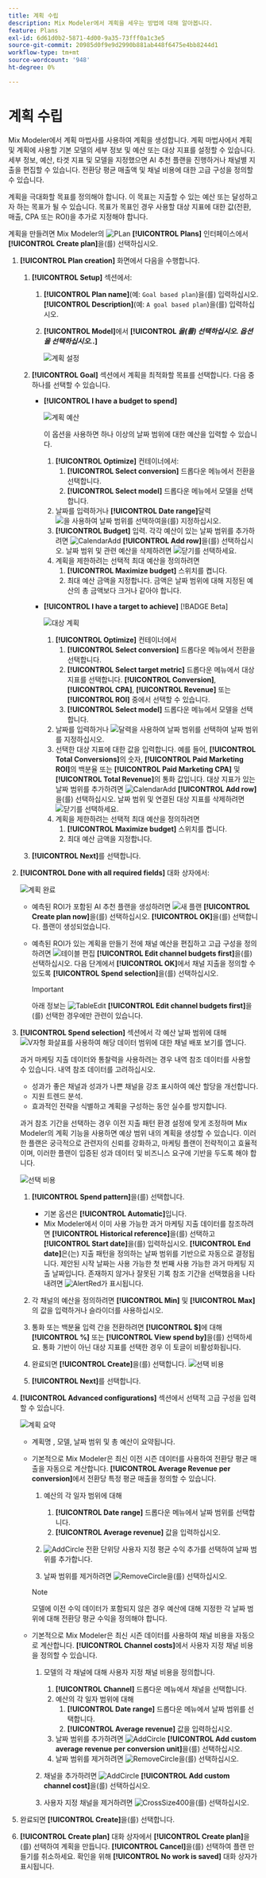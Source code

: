 ```yaml
---
title: 계획 수립
description: Mix Modeler에서 계획을 세우는 방법에 대해 알아봅니다.
feature: Plans
exl-id: 6d61d0b2-5871-4d00-9a35-73fff0a1c3e5
source-git-commit: 20985d0f9e9d2990b881ab448f6475e4bb8244d1
workflow-type: tm+mt
source-wordcount: '948'
ht-degree: 0%

---
```



# 계획 수립

Mix Modeler에서 계획 마법사를 사용하여 계획을 생성합니다. 계획 마법사에서 계획 및 계획에 사용할 기본 모델의 세부 정보 및 예산 또는 대상 지표를 설정할 수 있습니다. 세부 정보, 예산, 타겟 지표 및 모델을 지정했으면 AI 추천 플랜을 진행하거나 채널별 지출을 편집할 수 있습니다. 전환당 평균 매출액 및 채널 비용에 대한 고급 구성을 정의할 수 있습니다.

계획을 극대화할 목표를 정의해야 합니다. 이 목표는 지출할 수 있는 예산 또는 달성하고자 하는 목표가 될 수 있습니다. 목표가 목표인 경우 사용할 대상 지표에 대한 값(전환, 매출, CPA 또는 ROI)을 추가로 지정해야 합니다.

계획을 만들려면 Mix Modeler의 ![PLan](/help/assets/icons/FileChart.svg) **[!UICONTROL Plans]** 인터페이스에서 **[!UICONTROL Create plan]**&#x200B;을(를) 선택하십시오.


1. **[!UICONTROL Plan creation]** 화면에서 다음을 수행합니다.

   1. **[!UICONTROL Setup]** 섹션에서:

      1. **[!UICONTROL Plan name]**(예: `Goal based plan`)을(를) 입력하십시오. **[!UICONTROL Description]**(예: `A goal based plan`)을(를) 입력하십시오.
      1. **[!UICONTROL Model]**&#x200B;에서 **[!UICONTROL _을(를) 선택하십시오. 옵션을 선택하십시오._.]**

         ![계획 설정](/help/assets/plan-setup.png)

   1. **[!UICONTROL Goal]** 섹션에서 계획을 최적화할 목표를 선택합니다. 다음 중 하나를 선택할 수 있습니다.

      * **[!UICONTROL I have a budget to spend]**

        ![계획 예산](../assets/plan-budget.png)

        이 옵션을 사용하면 하나 이상의 날짜 범위에 대한 예산을 입력할 수 있습니다.

         1. **[!UICONTROL Optimize]** 컨테이너에서:
            1. **[!UICONTROL Select conversion]** 드롭다운 메뉴에서 전환을 선택합니다.
            1. **[!UICONTROL Select model]** 드롭다운 메뉴에서 모델을 선택합니다.
         1. 날짜를 입력하거나 **[!UICONTROL Date range]**&#x200B;달력![을 사용하여 날짜 범위를 선택하여 ](/help/assets/icons/Calendar.svg)을(를) 지정하십시오.
         1. **[!UICONTROL Budget]** 입력.
각각 예산이 있는 날짜 범위를 추가하려면 ![CalendarAdd](/help/assets/icons/CalendarAdd.svg) **[!UICONTROL Add row]**&#x200B;을(를) 선택하십시오.
날짜 범위 및 관련 예산을 삭제하려면 ![닫기](/help/assets/icons/Close.svg)를 선택하세요.
         1. 계획을 제한하려는 선택적 최대 예산을 정의하려면
            1. **[!UICONTROL Maximize budget]** 스위치를 켭니다.
            1. 최대 예산 금액을 지정합니다. 금액은 날짜 범위에 대해 지정된 예산의 총 금액보다 크거나 같아야 합니다.


      * **[!UICONTROL I have a target to achieve]** [!BADGE Beta]

        ![대상 계획](../assets/plan-target.png)

         1. **[!UICONTROL Optimize]** 컨테이너에서
            1. **[!UICONTROL Select conversion]** 드롭다운 메뉴에서 전환을 선택합니다.
            1. **[!UICONTROL Select target metric]** 드롭다운 메뉴에서 대상 지표를 선택합니다. **[!UICONTROL Conversion]**, **[!UICONTROL CPA]**, **[!UICONTROL Revenue]** 또는 **[!UICONTROL ROI]** 중에서 선택할 수 있습니다.
            1. **[!UICONTROL Select model]** 드롭다운 메뉴에서 모델을 선택합니다.
         1. 날짜를 입력하거나 ![달력](/help/assets/icons/Calendar.svg)을 사용하여 날짜 범위를 선택하여 날짜 범위를 지정하십시오.
         1. 선택한 대상 지표에 대한 값을 입력합니다. 예를 들어, **[!UICONTROL Total Conversions]**&#x200B;의 숫자, **[!UICONTROL Paid Marketing ROI]**&#x200B;의 백분율 또는 **[!UICONTROL Paid Marketing CPA]** 및 **[!UICONTROL Total Revenue]**&#x200B;의 통화 값입니다.
대상 지표가 있는 날짜 범위를 추가하려면 ![CalendarAdd](/help/assets/icons/CalendarAdd.svg) **[!UICONTROL Add row]**&#x200B;을(를) 선택하십시오.
날짜 범위 및 연결된 대상 지표를 삭제하려면 ![닫기](/help/assets/icons/Close.svg)를 선택하세요.
         1. 계획을 제한하려는 선택적 최대 예산을 정의하려면
            1. **[!UICONTROL Maximize budget]** 스위치를 켭니다.
            1. 최대 예산 금액을 지정합니다.


   1. **[!UICONTROL Next]**&#x200B;를 선택합니다.

1. **[!UICONTROL Done with all required fields]** 대화 상자에서:

   ![계획 완료](/help/assets/plan-done-required-fields.png)

   * 예측된 ROI가 포함된 AI 추천 플랜을 생성하려면 ![새 플랜](/help/assets/icons/NewPlan.svg) **[!UICONTROL Create plan now]**&#x200B;을(를) 선택하십시오. **[!UICONTROL OK]**&#x200B;을(를) 선택합니다. 플랜이 생성되었습니다.





   * 예측된 ROI가 있는 계획을 만들기 전에 채널 예산을 편집하고 고급 구성을 정의하려면 ![테이블 편집](/help/assets/icons/TableEdit.svg) **[!UICONTROL Edit channel budgets first]**&#x200B;을(를) 선택하십시오.  다음 단계에서 **[!UICONTROL OK]**&#x200B;에서 채널 지출을 정의할 수 있도록 **[!UICONTROL Spend selection]**&#x200B;을(를) 선택하십시오.


     >[!IMPORTANT]
     >
     >아래 정보는 ![TableEdit](/help/assets/icons/TableEdit.svg) **[!UICONTROL Edit channel budgets first]**&#x200B;을(를) 선택한 경우에만 관련이 있습니다.


1. **[!UICONTROL Spend selection]** 섹션에서 각 예산 날짜 범위에 대해 ![V자형 화살표](/help/assets/icons/ChevronRight.svg)를 사용하여 해당 데이터 범위에 대한 채널 배포 보기를 엽니다.

   과거 마케팅 지출 데이터와 통찰력을 사용하려는 경우 내역 참조 데이터를 사용할 수 있습니다. 내역 참조 데이터를 고려하십시오.

   * 성과가 좋은 채널과 성과가 나쁜 채널을 강조 표시하여 예산 할당을 개선합니다.
   * 지원 트렌드 분석.
   * 효과적인 전략을 식별하고 계획을 구성하는 동안 실수를 방지합니다.

   과거 참조 기간을 선택하는 경우 이전 지출 패턴 환경 설정에 맞게 조정하며 Mix Modeler의 계획 기능을 사용하면 예상 범위 내의 계획을 생성할 수 있습니다. 이러한 플랜은 궁극적으로 관련자의 신뢰를 강화하고, 마케팅 플랜이 전략적이고 효율적이며, 이러한 플랜이 입증된 성과 데이터 및 비즈니스 요구에 기반을 두도록 해야 합니다.

   ![선택 비용](/help/assets/plan-spend-selection.png)

   1. **[!UICONTROL Spend pattern]**&#x200B;을(를) 선택합니다.

      * 기본 옵션은 **[!UICONTROL Automatic]**&#x200B;입니다.
      * Mix Modeler에서 이미 사용 가능한 과거 마케팅 지출 데이터를 참조하려면 **[!UICONTROL Historical reference]**&#x200B;을(를) 선택하고 **[!UICONTROL Start date]**&#x200B;을(를) 입력하십시오. **[!UICONTROL End date]**&#x200B;은(는) 지출 패턴을 정의하는 날짜 범위를 기반으로 자동으로 결정됩니다. 제안된 시작 날짜는 사용 가능한 첫 번째 사용 가능한 과거 마케팅 지출 날짜입니다. 존재하지 않거나 잘못된 기록 참조 기간을 선택했음을 나타내려면 ![AlertRed](/help/assets/icons/AlertRed.svg)가 표시됩니다.

   1. 각 채널의 예산을 정의하려면 **[!UICONTROL Min]** 및 **[!UICONTROL Max]**&#x200B;의 값을 입력하거나 슬라이더를 사용하십시오.

   1. 통화 또는 백분율 입력 간을 전환하려면 **[!UICONTROL $]**&#x200B;에 대해 **[!UICONTROL %]** 또는 **[!UICONTROL View spend by]**&#x200B;을(를) 선택하세요. 통화 기반이 아닌 대상 지표를 선택한 경우 이 토글이 비활성화됩니다.

   1. 완료되면 **[!UICONTROL Create]**&#x200B;을(를) 선택합니다.
      ![선택 비용](/help/assets/plan-spend-selection.png)

   1. **[!UICONTROL Next]**&#x200B;를 선택합니다.



1. **[!UICONTROL Advanced configurations]** 섹션에서 선택적 고급 구성을 입력할 수 있습니다.

   ![계획 요약](../assets/plan-advanced-configurations.png)

   * 계획명 , 모델, 날짜 범위 및 총 예산이 요약됩니다.

   * 기본적으로 Mix Modeler은 최신 이전 시즌 데이터를 사용하여 전환당 평균 매출을 자동으로 계산합니다. **[!UICONTROL Average Revenue per conversion]**&#x200B;에서 전환당 특정 평균 매출을 정의할 수 있습니다.

      1. 예산의 각 일자 범위에 대해

         1. **[!UICONTROL Date range]** 드롭다운 메뉴에서 날짜 범위를 선택합니다.
         1. **[!UICONTROL Average revenue]** 값을 입력하십시오.

      1. ![AddCircle](/help/assets/icons/AddCircle.svg) 전환 단위당 사용자 지정 평균 수익 추가를 선택하여 날짜 범위를 추가합니다.
      1. 날짜 범위를 제거하려면 ![RemoveCircle](/help/assets/icons/RemoveCircle.svg)을(를) 선택하십시오.

     >[!NOTE]
     >
     >모델에 이전 수익 데이터가 포함되지 않은 경우 예산에 대해 지정한 각 날짜 범위에 대해 전환당 평균 수익을 정의해야 합니다.
     >

   * 기본적으로 Mix Modeler은 최신 시즌 데이터를 사용하여 채널 비용을 자동으로 계산합니다. **[!UICONTROL Channel costs]**&#x200B;에서 사용자 지정 채널 비용을 정의할 수 있습니다.

      1. 모델의 각 채널에 대해 사용자 지정 채널 비용을 정의합니다.

         1. **[!UICONTROL Channel]** 드롭다운 메뉴에서 채널을 선택합니다.
         1. 예산의 각 일자 범위에 대해
            1. **[!UICONTROL Date range]** 드롭다운 메뉴에서 날짜 범위를 선택합니다.
            1. **[!UICONTROL Average revenue]** 값을 입력하십시오.
         1. 날짜 범위를 추가하려면 ![AddCircle](/help/assets/icons/AddCircle.svg) **[!UICONTROL Add custom average revenue per conversion unit]**&#x200B;을(를) 선택하십시오.
         1. 날짜 범위를 제거하려면 ![RemoveCircle](/help/assets/icons/RemoveCircle.svg)을(를) 선택하십시오.

      1. 채널을 추가하려면 ![AddCircle](/help/assets/icons/AddCircle.svg) **[!UICONTROL Add custom channel cost]**&#x200B;을(를) 선택하십시오.
      1. 사용자 지정 채널을 제거하려면 ![CrossSize400](/help/assets/icons/CrossSize400.svg)을(를) 선택하십시오.


1. 완료되면 **[!UICONTROL Create]**&#x200B;을(를) 선택합니다.

1. **[!UICONTROL Create plan]** 대화 상자에서 **[!UICONTROL Create plan]**&#x200B;을(를) 선택하여 계획을 만듭니다. **[!UICONTROL Cancel]**&#x200B;을(를) 선택하여 플랜 만들기를 취소하세요. 확인을 위해 **[!UICONTROL No work is saved]** 대화 상자가 표시됩니다.

